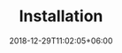 ---
title: "Installation"
date: 2018-12-29T11:02:05+06:00
sdescription: "Lorem ipsum dolor sit amet ipsum dolor sit amet ipsum dolor sit amet"
type : "docs"
---